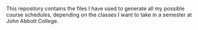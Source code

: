 This repository contains the files I have used to generate all my possible course schedules, depending on the classes I want to take in a semester at John Abbott College.
